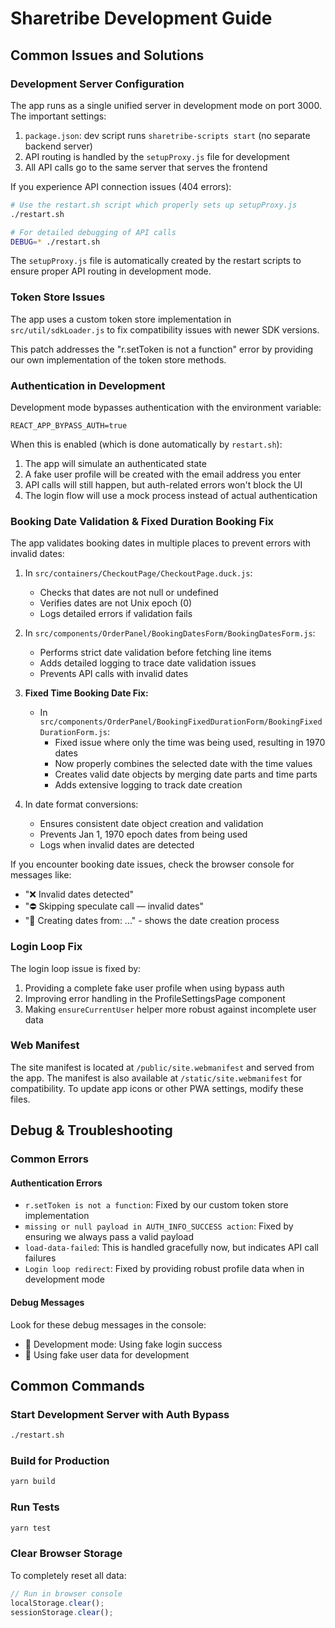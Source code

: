 # Sharetribe Development Guide

## Common Issues and Solutions

### Development Server Configuration
The app runs as a single unified server in development mode on port 3000. The important settings:
1. `package.json`: dev script runs `sharetribe-scripts start` (no separate backend server)
2. API routing is handled by the `setupProxy.js` file for development
3. All API calls go to the same server that serves the frontend

If you experience API connection issues (404 errors):
```bash
# Use the restart.sh script which properly sets up setupProxy.js
./restart.sh

# For detailed debugging of API calls
DEBUG=* ./restart.sh
```

The `setupProxy.js` file is automatically created by the restart scripts to ensure proper API routing in development mode.

### Token Store Issues
The app uses a custom token store implementation in `src/util/sdkLoader.js` to fix compatibility issues with newer SDK versions. 

This patch addresses the "r.setToken is not a function" error by providing our own implementation of the token store methods.

### Authentication in Development
Development mode bypasses authentication with the environment variable:
```
REACT_APP_BYPASS_AUTH=true
```

When this is enabled (which is done automatically by `restart.sh`):
1. The app will simulate an authenticated state
2. A fake user profile will be created with the email address you enter
3. API calls will still happen, but auth-related errors won't block the UI
4. The login flow will use a mock process instead of actual authentication

### Booking Date Validation & Fixed Duration Booking Fix
The app validates booking dates in multiple places to prevent errors with invalid dates:

1. In `src/containers/CheckoutPage/CheckoutPage.duck.js`:
   - Checks that dates are not null or undefined
   - Verifies dates are not Unix epoch (0)
   - Logs detailed errors if validation fails

2. In `src/components/OrderPanel/BookingDatesForm/BookingDatesForm.js`:
   - Performs strict date validation before fetching line items
   - Adds detailed logging to trace date validation issues
   - Prevents API calls with invalid dates

3. **Fixed Time Booking Date Fix:**
   - In `src/components/OrderPanel/BookingFixedDurationForm/BookingFixedDurationForm.js`:
     - Fixed issue where only the time was being used, resulting in 1970 dates
     - Now properly combines the selected date with the time values
     - Creates valid date objects by merging date parts and time parts
     - Adds extensive logging to track date creation

4. In date format conversions:
   - Ensures consistent date object creation and validation
   - Prevents Jan 1, 1970 epoch dates from being used
   - Logs when invalid dates are detected

If you encounter booking date issues, check the browser console for messages like:
- "❌ Invalid dates detected"
- "⛔ Skipping speculate call — invalid dates"
- "📅 Creating dates from: ..." - shows the date creation process

### Login Loop Fix
The login loop issue is fixed by:
1. Providing a complete fake user profile when using bypass auth
2. Improving error handling in the ProfileSettingsPage component
3. Making `ensureCurrentUser` helper more robust against incomplete user data

### Web Manifest
The site manifest is located at `/public/site.webmanifest` and served from the app. The manifest is also available at `/static/site.webmanifest` for compatibility. To update app icons or other PWA settings, modify these files.

## Debug & Troubleshooting

### Common Errors

#### Authentication Errors
- `r.setToken is not a function`: Fixed by our custom token store implementation
- `missing or null payload in AUTH_INFO_SUCCESS action`: Fixed by ensuring we always pass a valid payload 
- `load-data-failed`: This is handled gracefully now, but indicates API call failures
- `Login loop redirect`: Fixed by providing robust profile data when in development mode

#### Debug Messages
Look for these debug messages in the console:
- 🔑 Development mode: Using fake login success 
- 🧑 Using fake user data for development

## Common Commands

### Start Development Server with Auth Bypass
```bash
./restart.sh
```

### Build for Production
```bash
yarn build
```

### Run Tests
```bash
yarn test
```

### Clear Browser Storage
To completely reset all data:
```js
// Run in browser console
localStorage.clear();
sessionStorage.clear();
```
